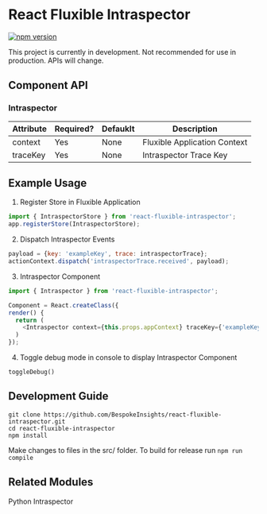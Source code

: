 # React Fluxible Intraspector
[![npm version](https://badge.fury.io/js/react-fluxible-intraspector.svg)](https://badge.fury.io/js/react-fluxible-intraspector)

This project is currently in development. Not recommended for use in production. APIs will change.

## Component API
### Intraspector

| Attribute | Required? | Defauklt | Description |
| --------- | --------- | -------- | ----------- |
| context   | Yes       | None     | Fluxible Application Context |
| traceKey  | Yes       | None     | Intraspector Trace Key |

## Example Usage
1) Register Store in Fluxible Application

```javascript
import { IntraspectorStore } from 'react-fluxible-intraspector';
app.registerStore(IntraspectorStore);
```

2) Dispatch Intraspector Events
```javascript
payload = {key: 'exampleKey', trace: intraspectorTrace};
actionContext.dispatch('intraspectorTrace.received', payload);
```

3) Intraspector Component

```javascript
import { Intraspector } from 'react-fluxible-intraspector';

Component = React.createClass({
render() {
  return (
    <Intraspector context={this.props.appContext} traceKey={'exampleKey'} />
  )
});
```

4) Toggle debug mode in console to display Intraspector Component
```
toggleDebug()
```

## Development Guide

```
git clone https://github.com/BespokeInsights/react-fluxible-intraspector.git
cd react-fluxible-intraspector
npm install
```

Make changes to files in the src/ folder. To build for release run `npm run compile`

## Related Modules
Python Intraspector
